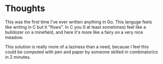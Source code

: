 # Thoughts

This was the first time I've ever written anything in Go.
This languge feels like writing in C but it "flows".
In C you (I at least sometimes) feel like a bulldozer on a minefield, and here
it's more like a fairy on a very nice meadow.

This solution is really more of a laziness than a need, because I feel this could be 
computed with pen and paper by someone skilled in combinatorics in 2 minutes.

